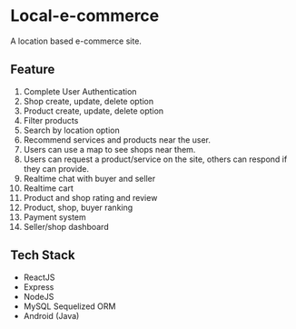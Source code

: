 # Local-e-commerce
A location based e-commerce site.

## Feature

1. Complete User Authentication
2. Shop create, update, delete option
3. Product create, update, delete option
4.  Filter products
5. Search by location option
6. Recommend services and products near the user.
7. Users can use a map to see shops near them.
7. Users can request a product/service on the site, others can respond if they can provide.
8. Realtime chat with buyer and seller
9. Realtime cart
10. Product and shop rating and review
11. Product, shop, buyer ranking 
12. Payment system
13. Seller/shop dashboard

## Tech Stack

- ReactJS
- Express
- NodeJS
- MySQL Sequelized ORM
- Android (Java) 
